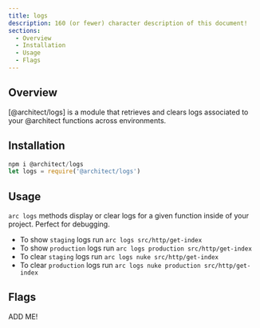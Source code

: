 ```yaml
---
title: logs
description: 160 (or fewer) character description of this document!
sections:
  - Overview
  - Installation
  - Usage
  - Flags
---
```


## Overview

[@architect/logs] is a module that retrieves and clears logs associated to your @architect functions across environments.

## Installation

```js
npm i @architect/logs
let logs = require('@architect/logs')
```

## Usage

`arc logs` methods display or clear logs for a given function inside of your project. Perfect for debugging.

- To show `staging` logs run `arc logs src/http/get-index`
- To show `production` logs run `arc logs production src/http/get-index`
- To clear `staging` logs run `arc logs nuke src/http/get-index`
- To clear `production` logs run `arc logs nuke production src/http/get-index`

## Flags

ADD ME!

